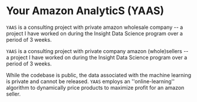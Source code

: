 
Your Amazon AnalyticS (YAAS)
========


``YAAS`` is a consulting project with private amazon wholesale company -- a project I have worked on during the Insight Data Science program over a period of 3 weeks.

``YAAS`` is a consulting project with private company amazon (whole)sellers -- a project I have worked on during the Insight Data Science program over a period of 3 weeks.

While the codebase is public, the data associated with the machine learning is private and cannot be released. ``YAAS`` employs an ''online-learning'' algorithm to dynamically price products to maximize profit for an amazon seller. 

